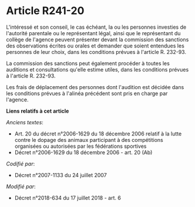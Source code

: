 # Article R241-20

L'intéressé et son conseil, le cas échéant, la ou les personnes investies de l'autorité parentale ou le représentant légal,
ainsi que le représentant du collège de l'agence peuvent présenter devant la commission des sanctions des observations
écrites ou orales et demander que soient entendues les personnes de leur choix, dans les conditions prévues à l'article R.
232-93.

La commission des sanctions peut également procéder à toutes les auditions et consultations qu'elle estime utiles, dans les
conditions prévues à l'article R. 232-93.

Les frais de déplacement des personnes dont l'audition est décidée dans les conditions prévues à l'alinéa précédent sont pris
en charge par l'agence.

**Liens relatifs à cet article**

_Anciens textes_:

  - Art. 20 du décret n°2006-1629 du 18 décembre 2006 relatif à la lutte contre le dopage des animaux participant à des compétitions organisées ou autorisées par les fédérations sportives
  - Décret n°2006-1629 du 18 décembre 2006 - art. 20 (Ab)

_Codifié par_:

  - Décret n°2007-1133 du 24 juillet 2007

_Modifié par_:

  - Décret n°2018-634 du 17 juillet 2018 - art. 6
